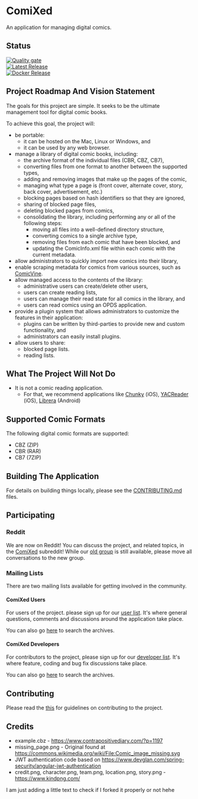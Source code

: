 # ComiXed
An application for managing digital comics.

## Status
[![Quality gate](https://sonarcloud.io/api/project_badges/quality_gate?project=comixed)](https://sonarcloud.io/dashboard?id=comixed)\
[![Latest Release](https://github.com/comixed/comixed/actions/workflows/publish-release.yml/badge.svg)](https://actions-badge.atrox.dev/comixed/comixed/goto?ref=master)\
[![Docker Release](https://github.com/comixed/comixed/actions/workflows/publish-to-docker-hub.yml/badge.svg)](https://actions-badge.atrox.dev/comixed/comixed/goto?ref=master)

## Project Roadmap And Vision Statement
The goals for this project are simple. It seeks to be the ultimate management tool for digital comic books.

To achieve this goal, the project will:
 * be portable:
    * it can be hosted on the Mac, Linux or Windows, and
    * it can be used by any web browser.
 * manage a library of digital comic books, including:
   * the archive format of the individual files (CBR, CBZ, CB7),
   * converting files from one format to another between the supported types,
   * adding and removing images that make up the pages of the comic,
   * managing what type a page is (front cover, alternate cover, story, back cover, advertisement, etc.)
   * blocking pages based on hash identifiers so that they are ignored,
   * sharing of blocked page files,
   * deleting blocked pages from comics,
   * consolidating the library, including performing any or all of the following steps:
      * moving all files into a well-defined directory structure,
      * converting comics to a single archive type,
      * removing files from each comic that have been blocked, and
      * updating the ComicInfo.xml file within each comic with the current metadata.
 * allow administrators to quickly import new comics into their library,
 * enable scraping metadata for comics from various sources, such as [ComicVine](https://comicvine.gamespot.com/).
 * allow managed access to the contents of the library:
    * administrative users can create/delete other users,
    * users can create reading lists,
    * users can manage their read state for all comics in the library, and
    * users can read comics using an OPDS application.
 * provide a plugin system that allows administrators to customize the features in their application:
    * plugins can be written by third-parties to provide new and custom functionality, and
    * administrators can easily install plugins.
 * allow users to share:
    * blocked page lists.
    * reading lists.

## What The Project Will Not Do
 * It is not a comic reading application.
    * For that, we recommend applications like [Chunky](http://chunkyreader.com/) (iOS), [YACReader](https://www.yacreader.com/) (iOS), [Librera](https://play.google.com/store/apps/details?id=com.foobnix.pdf.reader) (Android)

## Supported Comic Formats

The following digital comic formats are supported:

 * CBZ (ZIP)
 * CBR (RAR)
 * CB7 (7ZIP)

## Building The Application

For details on building things locally, please see the [CONTRIBUTING.md](CONTRIBUTING.md) files.

## Participating

### Reddit

We are now on Reddit! You can discuss the project, and related topics, in the [ComiXed](https://www.reddit.com/r/comixed/) subreddit! While our [old group](https://www.reddit.com/r/comixedmanager) is still available, please move all conversations to the new group.

### Mailing Lists

There are two mailing lists available for getting involved in the community.

#### ComiXed Users

For users of the project. please sign up for our [user list](https://www.freelists.org/list/comixed). It's where
general questions, comments and discussions around the application take place.

You can also go [here](https://www.freelists.org/archive/comixed) to search the archives.

#### ComiXed Developers

For contributors to the project, please sign up for our [developer list](https://www.freelists.org/list/comixed-dev).
It's where feature, coding and bug fix discussions take place.

You can also go [here](https://www.freelists.org/archive/comixed-dev) to search the archives.

## Contributing

Please read the [this](./CONTRIBUTING.md) for guidelines on contributing to the project.

## Credits

* example.cbz - https://www.contrapositivediary.com/?p=1197
* missing_page.png - Original found at https://commons.wikimedia.org/wiki/File:Comic_image_missing.svg
* JWT authentication code based on https://www.devglan.com/spring-security/angular-jwt-authentication
* credit.png, character.png, team.png, location.png, story.png - https://www.kindpng.com/


I am just adding a little text to check if I forked it properly or not hehe
